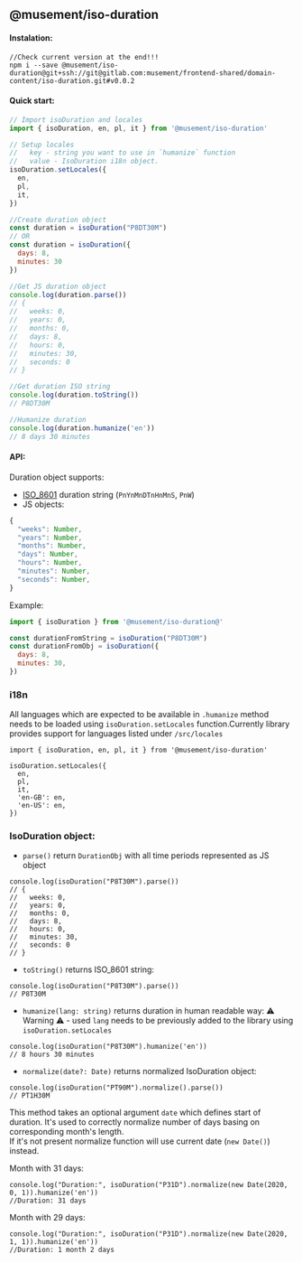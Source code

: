 ## @musement/iso-duration

#### Instalation: 
```
//Check current version at the end!!!
npm i --save @musement/iso-duration@git+ssh://git@gitlab.com:musement/frontend-shared/domain-content/iso-duration.git#v0.0.2
```

#### Quick start:
```js
// Import isoDuration and locales
import { isoDuration, en, pl, it } from '@musement/iso-duration'

// Setup locales
//   key - string you want to use in `humanize` function
//   value - IsoDuration i18n object.
isoDuration.setLocales({
  en,
  pl,
  it,
})

//Create duration object
const duration = isoDuration("P8DT30M")
// OR
const duration = isoDuration({
  days: 8,
  minutes: 30
})

//Get JS duration object
console.log(duration.parse())
// {
//   weeks: 0,
//   years: 0,
//   months: 0,
//   days: 8,
//   hours: 0,
//   minutes: 30,
//   seconds: 0
// }

//Get duration ISO string
console.log(duration.toString())
// P8DT30M

//Humanize duration 
console.log(duration.humanize('en'))
// 8 days 30 minutes


``` 

#### API:
Duration object supports:
 * [ISO_8601](https://en.wikipedia.org/wiki/ISO_8601#Durations) duration string (`PnYnMnDTnHnMnS`, `PnW`)
 * JS objects:
```js
{
  "weeks": Number,
  "years": Number,
  "months": Number,
  "days": Number,
  "hours": Number,
  "minutes": Number,
  "seconds": Number,
}
```

Example:

```js
import { isoDuration } from '@musement/iso-duration@'

const durationFromString = isoDuration("P8DT30M")
const durationFromObj = isoDuration({
  days: 8,
  minutes: 30,
})
```

### i18n
All languages which are expected to be available in `.humanize` method needs to be loaded using `isoDuration.setLocales`
function.Currently library provides support for languages listed under `/src/locales`

```
import { isoDuration, en, pl, it } from '@musement/iso-duration'

isoDuration.setLocales({
  en,
  pl,
  it,
  'en-GB': en,
  'en-US': en,  
})
```

### IsoDuration object:
* `parse()` return `DurationObj` with all time periods represented as JS object
```
console.log(isoDuration("P8T30M").parse())
// {
//   weeks: 0,
//   years: 0,
//   months: 0,
//   days: 8,
//   hours: 0,
//   minutes: 30,
//   seconds: 0
// }
```

* `toString()` returns ISO_8601 string:
```
console.log(isoDuration("P8T30M").parse())
// P8T30M
```

* `humanize(lang: string)` returns duration in human readable way:
⚠ Warning ️⚠ - used `lang` needs to be previously added to the library using `isoDuration.setLocales`
```
console.log(isoDuration("P8T30M").humanize('en'))
// 8 hours 30 minutes
```

* `normalize(date?: Date)` returns normalized IsoDuration object:
```
console.log(isoDuration("PT90M").normalize().parse())
// PT1H30M
```

This method takes an optional argument `date` which defines start of duration. It's used to correctly normalize number of days basing on corresponding month's length.   
If it's not present normalize function will use current date (`new Date()`) instead.

Month with 31 days:
```
console.log("Duration:", isoDuration("P31D").normalize(new Date(2020, 0, 1)).humanize('en'))
//Duration: 31 days
```

Month with 29 days:
```
console.log("Duration:", isoDuration("P31D").normalize(new Date(2020, 1, 1)).humanize('en'))
//Duration: 1 month 2 days
```
